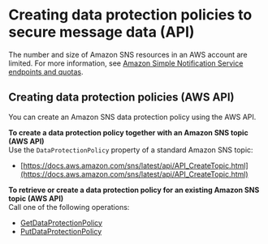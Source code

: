# Creating data protection policies to secure message data \(API\)<a name="sns-message-data-protection-configure-api"></a>

The number and size of Amazon SNS resources in an AWS account are limited\. For more information, see [Amazon Simple Notification Service endpoints and quotas](https://docs.aws.amazon.com/general/latest/gr/sns.html)\.

## Creating data protection policies \(AWS API\)<a name="create-policies-api"></a>

You can create an Amazon SNS data protection policy using the AWS API\.

**To create a data protection policy together with an Amazon SNS topic \(AWS API\)**  
Use the `DataProtectionPolicy` property of a standard Amazon SNS topic:
+ [https://docs.aws.amazon.com/sns/latest/api/API_CreateTopic.html](https://docs.aws.amazon.com/sns/latest/api/API_CreateTopic.html)

**To retrieve or create a data protection policy for an existing Amazon SNS topic \(AWS API\)**  
Call one of the following operations:
+ [GetDataProtectionPolicy](https://docs.aws.amazon.com/sns/latest/api/API_GetDataProtectionPolicy.html)
+ [PutDataProtectionPolicy](https://docs.aws.amazon.com/sns/latest/api/API_PutDataProtectionPolicy.html)